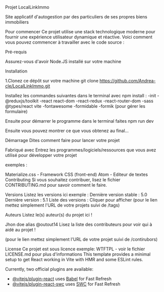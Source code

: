 Projet LocalLinkImmo

Site applicatif d'autogestion par des particuliers de ses propres biens immobiliers

Pour commencer
Ce projet utilise une stack technologique moderne pour fournir une expérience utilisateur dynamique et réactive. Voici comment vous pouvez commencer à travailler avec le code source :

Pré-requis

Assurez-vous d'avoir Node.JS installé sur votre machine

Installation

1.Clonez ce dépôt sur votre machine
git clone https://github.com/Andrea-cle/LocalLinkImmo.git

Installez les commandes suivantes dans le terminal avec npm install :
-init
-@reduxjs/toolkit
-react react-dom -react-redux -react-router-dom
-sass @types/react vite -fontawesome
-formidable
-formik (pour gérer les formulaire)

Ensuite pour démarrer le programme dans le terminal faites npm run dev

Ensuite vous pouvez montrer ce que vous obtenez au final...

Démarrage
Dites comment faire pour lancer votre projet

Fabriqué avec
Entrez les programmes/logiciels/ressources que vous avez utilisé pour développer votre projet

exemples :

Materialize.css - Framework CSS (front-end)
Atom - Editeur de textes
Contributing
Si vous souhaitez contribuer, lisez le fichier CONTRIBUTING.md pour savoir comment le faire.

Versions
Listez les versions ici exemple : Dernière version stable : 5.0 Dernière version : 5.1 Liste des versions : Cliquer pour afficher (pour le lien mettez simplement l'URL de votre projets suivi de /tags)

Auteurs
Listez le(s) auteur(s) du projet ici !

Jhon doe alias @outout14
Lisez la liste des contributeurs pour voir qui à aidé au projet !

(pour le lien mettez simplement l'URL de votre projet suivi de /contirubors)

License
Ce projet est sous licence exemple: WTFTPL - voir le fichier LICENSE.md pour plus d'informations
This template provides a minimal setup to get React working in Vite with HMR and some ESLint rules.

Currently, two official plugins are available:

- [@vitejs/plugin-react](https://github.com/vitejs/vite-plugin-react/blob/main/packages/plugin-react/README.md) uses [Babel](https://babeljs.io/) for Fast Refresh
- [@vitejs/plugin-react-swc](https://github.com/vitejs/vite-plugin-react-swc) uses [SWC](https://swc.rs/) for Fast Refresh
